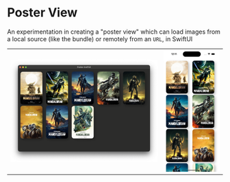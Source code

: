# Poster View

An experimentation in creating a "poster view" which can load images from a local source (like the bundle) or remotely from an `URL`, in SwiftUI

<table>
  <tr>
    <td><img src="Snapshots/Desktop.png"></td>
    <td><img src="Snapshots/Mobile.png"></td>
  </tr>
</table>
